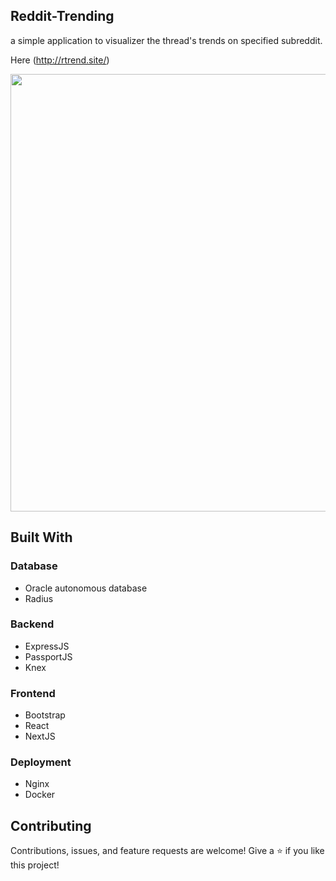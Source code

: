 ## Reddit-Trending
a simple application to visualizer the thread's trends on specified subreddit.<p />
Here (http://rtrend.site/) 
 
 <img src="http://api.rtrend.site:5002/assets/img/trending/1.png" width="700">
 
## Built With
### Database
- Oracle autonomous database 
- Radius
### Backend
- ExpressJS
- PassportJS
- Knex
### Frontend
- Bootstrap
- React
- NextJS
### Deployment
- Nginx
- Docker

## Contributing
Contributions, issues, and feature requests are welcome!
Give a ⭐️ if you like this project!
